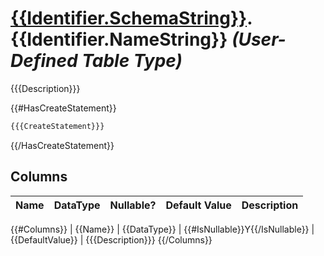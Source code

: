 ﻿# [{{Identifier.SchemaString}}](./{{Identifier.SchemaString}}.md).{{Identifier.NameString}} *(User-Defined Table Type)*

{{{Description}}}

{{#HasCreateStatement}}
```SQL
{{{CreateStatement}}}
```
{{/HasCreateStatement}}

## Columns

| Name | DataType | Nullable? | Default Value | Description |
| ---- | -------- | --------- | ------------- | ----------- |
{{#Columns}}
| {{Name}} | {{DataType}} | {{#IsNullable}}Y{{/IsNullable}} | {{DefaultValue}} | {{{Description}}}
{{/Columns}}
